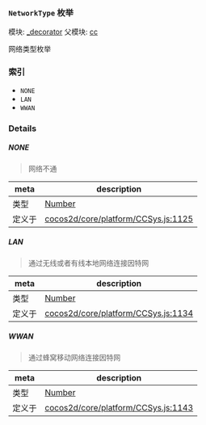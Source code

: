 ### `NetworkType` 枚举



模块: [_decorator](../modules/_decorator.md)
父模块: [cc](../modules/cc.md)


网络类型枚举


### 索引
  - `NONE`
  - `LAN`
  - `WWAN`

### Details


##### NONE

> 网络不通

| meta | description |
|------|-------------|
| 类型 | <a href="https://developer.mozilla.org/en/JavaScript/Reference/Global_Objects/Number" class="crosslink external" target="_blank">Number</a> |
| 定义于 | [cocos2d/core/platform/CCSys.js:1125](https://github.com/cocos-creator/engine/blob/18c4ff6051c255c06377a9b26bc00d4567180ae4/cocos2d/core/platform/CCSys.js#L1125) |



##### LAN

> 通过无线或者有线本地网络连接因特网

| meta | description |
|------|-------------|
| 类型 | <a href="https://developer.mozilla.org/en/JavaScript/Reference/Global_Objects/Number" class="crosslink external" target="_blank">Number</a> |
| 定义于 | [cocos2d/core/platform/CCSys.js:1134](https://github.com/cocos-creator/engine/blob/18c4ff6051c255c06377a9b26bc00d4567180ae4/cocos2d/core/platform/CCSys.js#L1134) |



##### WWAN

> 通过蜂窝移动网络连接因特网

| meta | description |
|------|-------------|
| 类型 | <a href="https://developer.mozilla.org/en/JavaScript/Reference/Global_Objects/Number" class="crosslink external" target="_blank">Number</a> |
| 定义于 | [cocos2d/core/platform/CCSys.js:1143](https://github.com/cocos-creator/engine/blob/18c4ff6051c255c06377a9b26bc00d4567180ae4/cocos2d/core/platform/CCSys.js#L1143) |


